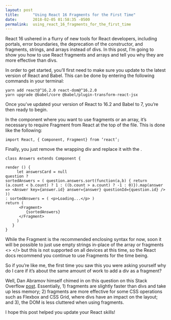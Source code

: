 ```yaml
---
layout: post
title:      "Using React 16 Fragments for the First Time"
date:       2018-02-05 01:58:35 -0500
permalink:  using_react_16_fragments_for_the_first_time
---
```



React 16 ushered in a flurry of new tools for React developers, including portals, error boundaries, the deprecation of the constructor, and fragments, strings, and arrays instead of divs. In this post, I’m going to show you how to use React fragments and arrays and tell you why they are more effective than divs.


In order to get started, you’ll first need to make sure you update to the latest version of React and Babel. This can be done by entering the following commands in your terminal:

```
yarn add react@^16.2.0 react-dom@^16.2.0
yarn upgrade @babel/core @babel/plugin-transform-react-jsx
```

Once you’ve updated your version of React to 16.2 and Babel to 7, you’re then ready to begin.

In the component where you want to use fragments or an array, it’s necessary to require Fragment from React at the top of the file. This is done like the following:

```
import React, { Component, Fragment} from ‘react’;
```

Finally, you just remove the wrapping div and replace it with the <Fragment> </Fragment>.

```
class Answers extends Component {

render () {
     let answersCard = null
question ? 
sortedAnswers = ( question.answers.sort(function(a,b) { return  (a.count < b.count) ? 1 : ((b.count > a.count) ? -1 : 0)}).map(answer => <Answer key={answer.id} answer={answer} questionId={question.id} /> )) 
: sortedAnswers = ( <p>Loading...</p> )
return (
      <Fragment>
         {sortedAnswers}
      </Fragment>
     )
   }
}
```

While the Fragment is the recommended enclosing syntax for now, soon it will be possible to just use empty strings in-place of the array or fragments <> </> but this is not supported on all devices at this time, so the React docs recommend you continue to use Fragments for the time being.

So if you’re like me, the first time you saw this you were asking yourself why do I care if it’s about the same amount of work to add a div as a fragment?

Well, Dan Abramov himself chimed in on this question on this Stack Overflow [post](https://stackoverflow.com/questions/47761894/why-are-fragments-in-react-16-better-than-container-divs). Essentially, 1) fragments are slightly faster than divs and take up less memory; 2) fragments are more effective for some CSS operations such as Flexbox and CSS Grid, where divs have an impact on the layout; and 3), the DOM is less cluttered when using fragments.

I hope this post helped you update your React skills!
